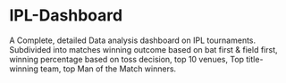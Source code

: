 # IPL-Dashboard
A Complete, detailed Data analysis dashboard on IPL tournaments.  Subdivided into matches winning outcome based on bat first & field first, winning percentage based on toss decision, top 10 venues, Top title-winning team, top Man of the Match winners.
